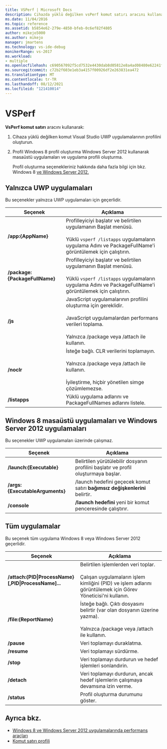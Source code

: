 ```yaml
---
title: VSPerf | Microsoft Docs
description: Cihazda yüklü değilken vsPerf komut satırı aracını kullanarak komut Visual Studio UWP uygulamalarının profilini oluşturma hakkında bilgi edinin.
ms.date: 11/04/2016
ms.topic: reference
ms.assetid: b5854e62-279e-4850-bfeb-0c6ef82f4805
author: mikejo5000
ms.author: mikejo
manager: jmartens
ms.technology: vs-ide-debug
monikerRange: vs-2017
ms.workload:
- multiple
ms.openlocfilehash: c690567092f5cd7532e4430dab8d05812e8a4ad08480e62241fd26c76e715b9c
ms.sourcegitcommit: c72b2f603e1eb3a4157f00926df2e263831ea472
ms.translationtype: MT
ms.contentlocale: tr-TR
ms.lasthandoff: 08/12/2021
ms.locfileid: "121410014"
---
```

# <a name="vsperf"></a>VSPerf
**VsPerf komut satırı** aracını kullanarak:

1. Cihaza yüklü değilken komut Visual Studio UWP uygulamalarının profilini oluşturun.

2. Profil Windows 8 profil oluşturma Windows Server 2012 kullanarak masaüstü uygulamaları ve uygulama profili oluşturma.

   Profil oluşturma seçenekleriniz hakkında daha fazla bilgi için bkz. Windows 8 [ve Windows Server 2012.](../profiling/performance-tools-on-windows-8-and-windows-server-2012-applications.md)

## <a name="uwp-apps-only"></a>Yalnızca UWP uygulamaları
 Bu seçenekler yalnızca UWP uygulamaları için geçerlidir.

|Seçenek|Açıklama|
|-|-|
|**/app:{AppName}**|Profilleyiciyi başlatır ve belirtilen uygulamanın Başlat menüsü.<br /><br /> Yüklü `vsperf /listapps` uygulamaların uygulama Adını ve PackageFullName'i görüntülemek için çalıştırın.|
|**/package:{PackageFullName}**|Profilleyiciyi başlatır ve belirtilen uygulamanın Başlat menüsü.<br /><br /> Yüklü `vsperf /listapps` uygulamaların uygulama Adını ve PackageFullName'i görüntülemek için çalıştırın.|
|**/js**|JavaScript uygulamalarının profilini oluşturma için gereklidir.<br /><br /> JavaScript uygulamalardan performans verileri toplama.<br /><br /> Yalnızca /package veya /attach ile kullanın.|
|**/noclr**|İsteğe bağlı. CLR verilerini toplamayın.<br /><br /> Yalnızca /package veya /attach ile kullanın.<br /><br /> İyileştirme, hiçbir yönetilen simge çözümlemezse.|
|**/listapps**|Yüklü uygulama adlarını ve PackageFullNames adlarını listele.|

## <a name="windows-8-desktop-applications-and-windows-server-2012-applications-only"></a>Windows 8 masaüstü uygulamaları ve Windows Server 2012 uygulamaları
 Bu seçenekler UWP uygulamaları üzerinde çalışmaz.

|Seçenek|Açıklama|
|-|-|
|**/launch:{Executable}**|Belirtilen yürütülebilir dosyanın profilini başlatır ve profil oluşturmaya başlar.|
|**/args:{ExecutableArguments}**|/launch hedefini geçecek komut satırı **bağımsız değişkenlerini** belirtir.|
|**/console**|**/launch hedefini** yeni bir komut penceresinde çalıştırır.|

## <a name="all-applications"></a>Tüm uygulamalar
 Bu seçenek tüm uygulama Windows 8 veya Windows Server 2012 geçerlidir.

|Seçenek|Açıklama|
|-|-|
|**/attach:{PID&#124;ProcessName}[,PID&#124;ProcessName]...**|Belirtilen işlemlerden veri toplar.<br /><br /> Çalışan uygulamaların işlem kimliğini (PID) ve işlem adlarını görüntülemek için Görev Yöneticisi'ni kullanın.|
|**/file:{ReportName}**|İsteğe bağlı. Çıktı dosyasını belirtir (var olan dosyanın üzerine yazma).<br /><br /> Yalnızca /package veya /attach ile kullanın.|
|**/pause**|Veri toplamayı duraklatma.|
|**/resume**|Veri toplamayı sürdürme.|
|**/stop**|Veri toplamayı durdurun ve hedef işlemleri sonlandırin.|
|**/detach**|Veri toplamayı durdurun, ancak hedef işlemlerin çalışmaya devamsına izin verme.|
|**/status**|Profil oluşturma durumunu göster.|

## <a name="see-also"></a>Ayrıca bkz.
- [Windows 8 ve Windows Server 2012 uygulamalarında performans araçları](../profiling/performance-tools-on-windows-8-and-windows-server-2012-applications.md)
- [Komut satırı profili](../profiling/using-the-profiling-tools-from-the-command-line.md)
